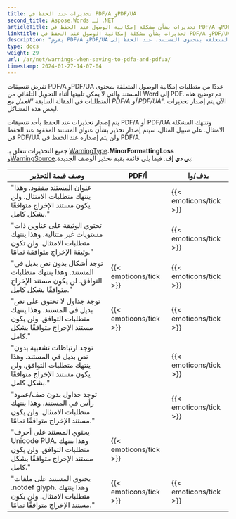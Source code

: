 ```yaml
---
title: تحذيرات عند الحفظ في PDF/A وPDF/UA
second_title: Aspose.Words لـ .NET
articleTitle: تحذيرات بشأن مشكلة إمكانية الوصول عند الحفظ في PDF/A وPDF/UA
linktitle: تحذيرات بشأن مشكلة إمكانية الوصول عند الحفظ في PDF/A وPDF/UA
description: "يفرض PDF/A وPDF/UA متطلبات إمكانية الوصول المتعلقة بمحتوى المستند. عند الحفظ إلى PDF/A أو PDF/UA في C# وكانت المشكلة تنتهك الامتثال، يتم إصدار تحذير."
type: docs
weight: 29
url: /ar/net/warnings-when-saving-to-pdfa-and-pdfua/
timestamp: 2024-01-27-14-07-04
---
```


تفرض تنسيقات PDF/A وPDF/UA عددًا من متطلبات إمكانية الوصول المتعلقة بمحتوى المستند والتي لا يمكن تلبيتها أثناء التحويل التلقائي من Word إلى PDF. تم توضيح هذه المتطلبات في المقالة السابقة *"العمل مع PDF/A أو PDF/UA"*. الآن يتم إصدار تحذيرات لبعض هذه المشاكل.

يتم إصدار تحذيرات عند الحفظ بأحد تنسيقات PDF/A أو PDF/UA وتنتهك المشكلة الامتثال. على سبيل المثال، سيتم إصدار تحذير بشأن عنوان المستند المفقود عند الحفظ في PDF/UA ولن يتم إصداره عند الحفظ في PDF/A.

جميع التحذيرات تتعلق بـ [WarningType](https://reference.aspose.com/words/ar/net/aspose.words/warningtype/)**.MinorFormattingLoss** و[WarningSource](https://reference.aspose.com/words/ar/net/aspose.words/warningsource/)**.بي دي إف**. فيما يلي قائمة بقيم تحذير الوصف الجديدة:

|  وصف قيمة التحذير |  PDF/أ |  بدف/وا |
|  ------------------------------------------------------------  |  ----------------------  |  ----------------------  |
|  "عنوان المستند مفقود. وهذا ينتهك متطلبات الامتثال. ولن يكون مستند الإخراج متوافقًا بشكل كامل." |                          |   {{< emoticons/tick >}}  |
|  "تحتوي الوثيقة على عناوين ذات مستويات غير متتالية. وهذا ينتهك متطلبات الامتثال. ولن تكون وثيقة الإخراج متوافقة تمامًا." |                          |   {{< emoticons/tick >}}  |
|  "توجد أشكال بدون نص بديل في المستند. وهذا ينتهك متطلبات التوافق. لن يكون مستند الإخراج متوافقًا بشكل كامل." |   {{< emoticons/tick >}}  |   {{< emoticons/tick >}}  |
|  "توجد جداول لا تحتوي على نص بديل في المستند. وهذا ينتهك متطلبات التوافق. ولن يكون مستند الإخراج متوافقًا بشكل كامل." |   {{< emoticons/tick >}}  |   {{< emoticons/tick >}}  |
|  "توجد ارتباطات تشعبية بدون نص بديل في المستند. وهذا ينتهك متطلبات التوافق. ولن يكون مستند الإخراج متوافقًا بشكل كامل." |                          |   {{< emoticons/tick >}}  |
|  "توجد جداول بدون صف/عمود رأس في المستند. وهذا ينتهك متطلبات الامتثال. ولن يكون مستند الإخراج متوافقًا تمامًا." |                          |   {{< emoticons/tick >}}  |
|  "يحتوي المستند على أحرف Unicode PUA. وهذا ينتهك متطلبات التوافق. ولن يكون مستند الإخراج متوافقًا بشكل كامل." |   {{< emoticons/tick >}}  |                          |
|  "يحتوي المستند على ملفات .notdef glyph. وهذا ينتهك متطلبات الامتثال. ولن يكون مستند الإخراج متوافقًا تمامًا." |   {{< emoticons/tick >}}  |   {{< emoticons/tick >}}  |

